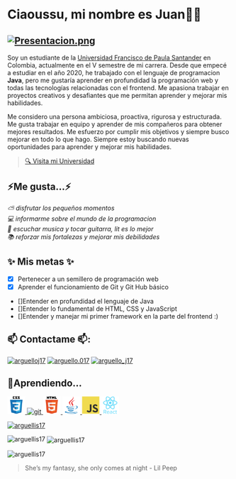 # Ciaoussu, mi nombre es Juan👋🐱
[![Presentacion.png](https://i.postimg.cc/tJf2NsSn/Presentacion.png)](https://postimg.cc/sGYYVgR3)  
---
Soy un estudiante de la [Universidad Francisco de Paula Santander](https://ww2.ufps.edu.co/oferta-academica/ingenieria-de-sistemas) en Colombia, actualmente en el V semestre de mi carrera. Desde que empecé a estudiar en el año 2020, he trabajado con el lenguaje de programacion **Java**, pero me gustaría aprender en profundidad la programación web y todas las tecnologías relacionadas con el frontend. Me apasiona trabajar en proyectos creativos y desafiantes que me permitan aprender y mejorar mis habilidades.  

Me considero una persona ambiciosa, proactiva, rigurosa y estructurada. Me gusta trabajar en equipo y aprender de mis compañeros para obtener mejores resultados. Me esfuerzo por cumplir mis objetivos y siempre busco mejorar en todo lo que hago. Siempre estoy buscando nuevas oportunidades para aprender y mejorar mis habilidades.   
>[🔍 Visita mi Universidad ](https://ww2.ufps.edu.co/)      

## ⚡Me gusta...⚡    
*⛅️ disfrutar los pequeños momentos*    
*💻 informarme sobre el mundo de la programacion*    
*🎸 escuchar musica y tocar guitarra, lit es lo mejor*    
*📚 reforzar mis fortalezas y mejorar mis debilidades* 
## ✨ Mis metas ✨
- [x] Pertenecer a un semillero de programación web
- [x] Aprender el funcionamiento de Git y Git Hub básico
- []Entender en profundidad el lenguaje de Java
- []Entender lo fundamental de HTML, CSS y JavaScript
- []Entender y manejar mi primer framework en la parte del frontend :)
## 📫 Contactame 📫:
<p align="left">
<a href="https://twitter.com/arguelloj17" target="blank"><img align="center" src="https://raw.githubusercontent.com/rahuldkjain/github-profile-readme-generator/master/src/images/icons/Social/twitter.svg" alt="arguelloj17" height="30" width="40" /></a>
<a href="https://fb.com/arguello.017" target="blank"><img align="center" src="https://raw.githubusercontent.com/rahuldkjain/github-profile-readme-generator/master/src/images/icons/Social/facebook.svg" alt="arguello.017" height="30" width="40" /></a>
<a href="https://instagram.com/arguello_j17" target="blank"><img align="center" src="https://raw.githubusercontent.com/rahuldkjain/github-profile-readme-generator/master/src/images/icons/Social/instagram.svg" alt="arguello_j17" height="30" width="40" /></a>
</p>

## 🌱Aprendiendo...
<p align="left"> <a href="https://www.w3schools.com/css/" target="_blank" rel="noreferrer"> <img src="https://raw.githubusercontent.com/devicons/devicon/master/icons/css3/css3-original-wordmark.svg" alt="css3" width="40" height="40"/> </a> <a href="https://git-scm.com/" target="_blank" rel="noreferrer"> <img src="https://www.vectorlogo.zone/logos/git-scm/git-scm-icon.svg" alt="git" width="40" height="40"/> </a> <a href="https://www.w3.org/html/" target="_blank" rel="noreferrer"> <img src="https://raw.githubusercontent.com/devicons/devicon/master/icons/html5/html5-original-wordmark.svg" alt="html5" width="40" height="40"/> </a> <a href="https://www.java.com" target="_blank" rel="noreferrer"> <img src="https://raw.githubusercontent.com/devicons/devicon/master/icons/java/java-original.svg" alt="java" width="40" height="40"/> </a> <a href="https://developer.mozilla.org/en-US/docs/Web/JavaScript" target="_blank" rel="noreferrer"> <img src="https://raw.githubusercontent.com/devicons/devicon/master/icons/javascript/javascript-original.svg" alt="javascript" width="40" height="40"/> </a> <a href="https://reactjs.org/" target="_blank" rel="noreferrer"> <img src="https://raw.githubusercontent.com/devicons/devicon/master/icons/react/react-original-wordmark.svg" alt="react" width="40" height="40"/> </a> </p>

<p align="left"> <a href="https://github.com/ryo-ma/github-profile-trophy"><img src="https://github-profile-trophy.vercel.app/?username=arguellis17" alt="arguellis17" /></a> </p>

<p><img align="left" src="https://github-readme-stats.vercel.app/api/top-langs?username=arguellis17&show_icons=true&locale=en&layout=compact" alt="arguellis17" /></p>

<p>&nbsp;<img align="center" src="https://github-readme-stats.vercel.app/api?username=arguellis17&show_icons=true&locale=en" alt="arguellis17" /></p>

<p><img align="center" src="https://github-readme-streak-stats.herokuapp.com/?user=arguellis17&" alt="arguellis17" /></p>    

>She’s my fantasy, she only comes at night - Lil Peep
<!--
**Arguellis17/arguellis17** is a ✨ _special_ ✨ repository because its `README.md` (this file) appears on your GitHub profile.

Here are some ideas to get you started:

- 🔭 I’m currently working on ...
- 🌱 I’m currently learning ...
- 👯 I’m looking to collaborate on ...
- 🤔 I’m looking for help with ...
- 💬 Ask me about ...
- 📫 How to reach me: ...
- 😄 Pronouns: ...
- ⚡ Fun fact: ...
-->
